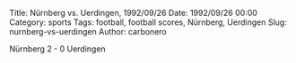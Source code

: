 Title: Nürnberg vs. Uerdingen, 1992/09/26
Date: 1992/09/26 00:00
Category: sports
Tags: football, football scores, Nürnberg, Uerdingen
Slug: nurnberg-vs-uerdingen
Author: carbonero


Nürnberg 2 - 0 Uerdingen
